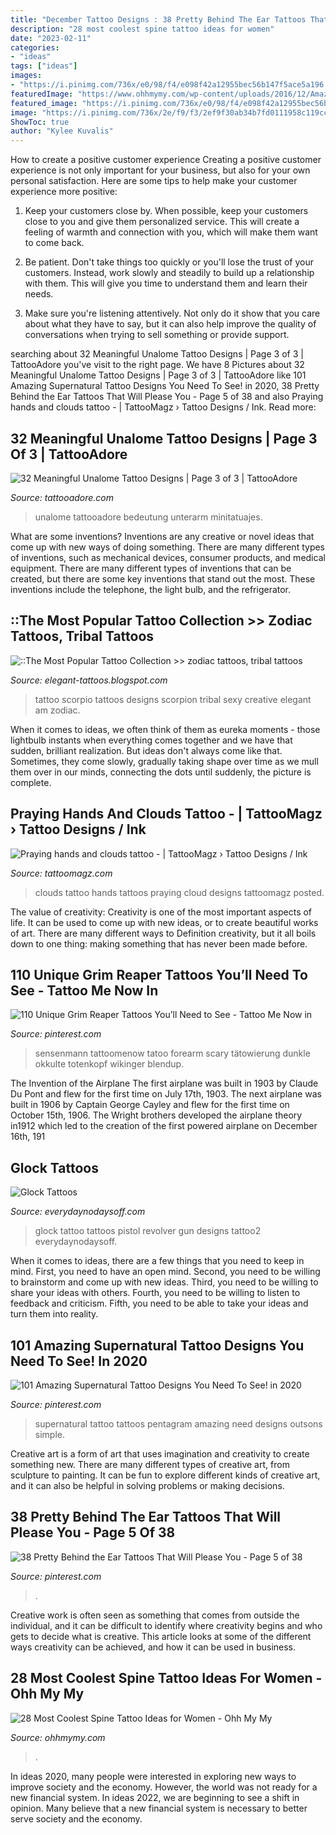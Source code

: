 ```yaml
---
title: "December Tattoo Designs : 38 Pretty Behind The Ear Tattoos That Will Please You"
description: "28 most coolest spine tattoo ideas for women"
date: "2023-02-11"
categories:
- "ideas"
tags: ["ideas"]
images:
- "https://i.pinimg.com/736x/e0/98/f4/e098f42a12955bec56b147f5ace5a196.jpg"
featuredImage: "https://www.ohhmymy.com/wp-content/uploads/2016/12/Amazing-Spine-Tattoo-Ideas-for-Women.jpg"
featured_image: "https://i.pinimg.com/736x/e0/98/f4/e098f42a12955bec56b147f5ace5a196.jpg"
image: "https://i.pinimg.com/736x/2e/f9/f3/2ef9f30ab34b7fd0111958c119ccbbfb.jpg"
ShowToc: true
author: "Kylee Kuvalis"
---
```



How to create a positive customer experience
Creating a positive customer experience is not only important for your business, but also for your own personal satisfaction. Here are some tips to help make your customer experience more positive:
1. Keep your customers close by. When possible, keep your customers close to you and give them personalized service. This will create a feeling of warmth and connection with you, which will make them want to come back.

2. Be patient. Don't take things too quickly or you'll lose the trust of your customers. Instead, work slowly and steadily to build up a relationship with them. This will give you time to understand them and learn their needs.

3. Make sure you're listening attentively. Not only do it show that you care about what they have to say, but it can also help improve the quality of conversations when trying to sell something or provide support.

	

		
searching about 32 Meaningful Unalome Tattoo Designs | Page 3 of 3 | TattooAdore you've visit to the right page. We have 8 Pictures about 32 Meaningful Unalome Tattoo Designs | Page 3 of 3 | TattooAdore like 101 Amazing Supernatural Tattoo Designs You Need To See! in 2020, 38 Pretty Behind the Ear Tattoos That Will Please You - Page 5 of 38 and also Praying hands and clouds tattoo - | TattooMagz › Tattoo Designs / Ink. Read more:
		
    
## 32 Meaningful Unalome Tattoo Designs | Page 3 Of 3 | TattooAdore

<img loading=lazy src="https://tattooadore.com/wp-content/uploads/2018/03/Unalome-Tattoo-40.jpg" onerror="this.onerror=null;this.src='https://tse4.mm.bing.net/th?id=OIP._aiOnWYG3V8kYezwdGZ2yQHaIn&amp;pid=15.1';" alt="32 Meaningful Unalome Tattoo Designs | Page 3 of 3 | TattooAdore">

_Source: tattooadore.com_

>unalome tattooadore bedeutung unterarm minitatuajes. 

	

What are some inventions?
Inventions are any creative or novel ideas that come up with new ways of doing something. There are many different types of inventions, such as mechanical devices, consumer products, and medical equipment. 
There are many different types of inventions that can be created, but there are some key inventions that stand out the most. These inventions include the telephone, the light bulb, and the refrigerator.

    
## ::The Most Popular Tattoo Collection &gt;&gt; Zodiac Tattoos, Tribal Tattoos

<img loading=lazy src="http://3.bp.blogspot.com/_2jf7k4mjIH8/TQ4PV3mv_zI/AAAAAAAACi4/U3eyOURZwx0/s1600/scorpio%2Btattoo%2Bfor%2Bgirls.jpg" onerror="this.onerror=null;this.src='https://tse4.mm.bing.net/th?id=OIP.DNN_h3o80EmyNJwr_G3DLgHaJB&amp;pid=15.1';" alt="::The Most Popular Tattoo Collection &gt;&gt; zodiac tattoos, tribal tattoos">

_Source: elegant-tattoos.blogspot.com_

>tattoo scorpio tattoos designs scorpion tribal sexy creative elegant am zodiac. 

	

When it comes to ideas, we often think of them as eureka moments - those lightbulb instants when everything comes together and we have that sudden, brilliant realization. But ideas don't always come like that. Sometimes, they come slowly, gradually taking shape over time as we mull them over in our minds, connecting the dots until suddenly, the picture is complete.

    
## Praying Hands And Clouds Tattoo - | TattooMagz › Tattoo Designs / Ink

<img loading=lazy src="https://tattoomagz.com/wp-content/uploads/Praying-hands-and-clouds-tattoo-537x900.jpg" onerror="this.onerror=null;this.src='https://tse4.mm.bing.net/th?id=OIP.5E8ELRpjQ9nMV25fBe4IOgHaMa&amp;pid=15.1';" alt="Praying hands and clouds tattoo - | TattooMagz › Tattoo Designs / Ink">

_Source: tattoomagz.com_

>clouds tattoo hands tattoos praying cloud designs tattoomagz posted. 

	

The value of creativity:
Creativity is one of the most important aspects of life. It can be used to come up with new ideas, or to create beautiful works of art. There are many different ways to Definition creativity, but it all boils down to one thing: making something that has never been made before.

    
## 110 Unique Grim Reaper Tattoos You’ll Need To See - Tattoo Me Now In

<img loading=lazy src="https://i.pinimg.com/736x/10/da/32/10da320a294b60cdb2dba98684006153.jpg" onerror="this.onerror=null;this.src='https://tse4.mm.bing.net/th?id=OIP.AuII7Ay61qlzMp5_2SOjMwHaLc&amp;pid=15.1';" alt="110 Unique Grim Reaper Tattoos You’ll Need to See - Tattoo Me Now in">

_Source: pinterest.com_

>sensenmann tattoomenow tatoo forearm scary tätowierung dunkle okkulte totenkopf wikinger blendup. 

	

The Invention of the Airplane
The first airplane was built in 1903 by Claude Du Pont and flew for the first time on July 17th, 1903. The next airplane was built in 1906 by Captain George Cayley and flew for the first time on October 15th, 1906. The Wright brothers developed the airplane theory in1912 which led to the creation of the first powered airplane on December 16th, 191
    
## Glock Tattoos

<img loading=lazy src="http://www.everydaynodaysoff.com/wp-content/uploads/2009/12/Glock-tattoo2.jpg" onerror="this.onerror=null;this.src='https://tse4.mm.bing.net/th?id=OIP.1QPz1YXvFtbP2RpyGCh-WQHaLH&amp;pid=15.1';" alt="Glock Tattoos">

_Source: everydaynodaysoff.com_

>glock tattoo tattoos pistol revolver gun designs tattoo2 everydaynodaysoff. 

	

When it comes to ideas, there are a few things that you need to keep in mind. First, you need to have an open mind. Second, you need to be willing to brainstorm and come up with new ideas. Third, you need to be willing to share your ideas with others. Fourth, you need to be willing to listen to feedback and criticism. Fifth, you need to be able to take your ideas and turn them into reality.

    
## 101 Amazing Supernatural Tattoo Designs You Need To See! In 2020

<img loading=lazy src="https://i.pinimg.com/736x/e0/98/f4/e098f42a12955bec56b147f5ace5a196.jpg" onerror="this.onerror=null;this.src='https://tse3.mm.bing.net/th?id=OIP.A2P2GYKu079Pks2tEBWwbAHaHa&amp;pid=15.1';" alt="101 Amazing Supernatural Tattoo Designs You Need To See! in 2020">

_Source: pinterest.com_

>supernatural tattoo tattoos pentagram amazing need designs outsons simple. 

	

Creative art is a form of art that uses imagination and creativity to create something new. There are many different types of creative art, from sculpture to painting. It can be fun to explore different kinds of creative art, and it can also be helpful in solving problems or making decisions.

    
## 38 Pretty Behind The Ear Tattoos That Will Please You - Page 5 Of 38

<img loading=lazy src="https://i.pinimg.com/736x/2e/f9/f3/2ef9f30ab34b7fd0111958c119ccbbfb.jpg" onerror="this.onerror=null;this.src='https://tse1.mm.bing.net/th?id=OIP.9MK04_j7COCP1A0vX_FtCwHaLD&amp;pid=15.1';" alt="38 Pretty Behind the Ear Tattoos That Will Please You - Page 5 of 38">

_Source: pinterest.com_

>. 

	

Creative work is often seen as something that comes from outside the individual, and it can be difficult to identify where creativity begins and who gets to decide what is creative. This article looks at some of the different ways creativity can be achieved, and how it can be used in business.

    
## 28 Most Coolest Spine Tattoo Ideas For Women - Ohh My My

<img loading=lazy src="https://www.ohhmymy.com/wp-content/uploads/2016/12/Amazing-Spine-Tattoo-Ideas-for-Women.jpg" onerror="this.onerror=null;this.src='https://tse3.mm.bing.net/th?id=OIP.gYCxU0xJhtXUKz5qDUdM3AHaLH&amp;pid=15.1';" alt="28 Most Coolest Spine Tattoo Ideas for Women - Ohh My My">

_Source: ohhmymy.com_

>. 

	

In ideas 2020, many people were interested in exploring new ways to improve society and the economy. However, the world was not ready for a new financial system. In ideas 2022, we are beginning to see a shift in opinion. Many believe that a new financial system is necessary to better serve society and the economy.

